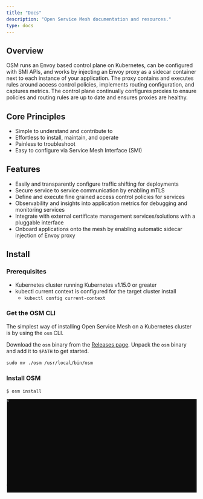 ```yaml
---
title: "Docs"
description: "Open Service Mesh documentation and resources."
type: docs
---
```


## Overview

OSM runs an Envoy based control plane on Kubernetes, can be configured with SMI APIs, and works by injecting an Envoy proxy as a sidecar container next to each instance of your application. The proxy contains and executes rules around access control policies, implements routing configuration, and captures metrics. The control plane continually configures proxies to ensure policies and routing rules are up to date and ensures proxies are healthy.

## Core Principles
* Simple to understand and contribute to
* Effortless to install, maintain, and operate
* Painless to troubleshoot
* Easy to configure via Service Mesh Interface (SMI)

## Features
* Easily and transparently configure traffic shifting for deployments
* Secure service to service communication by enabling mTLS
* Define and execute fine grained access control policies for services
* Observability and insights into application metrics for debugging and monitoring services
* Integrate with external certificate management services/solutions with a pluggable interface
* Onboard applications onto the mesh by enabling automatic sidecar injection of Envoy proxy

## Install

### Prerequisites
- Kubernetes cluster running Kubernetes v1.15.0 or greater
- kubectl current context is configured for the target cluster install
  - ```kubectl config current-context```

### Get the OSM CLI

The simplest way of installing Open Service Mesh on a Kubernetes cluster is by using the `osm` CLI.

Download the `osm` binary from the [Releases page](https://github.com/openservicemesh/osm/releases). Unpack the `osm` binary and add it to `$PATH` to get started.
```shell
sudo mv ./osm /usr/local/bin/osm
```

### Install OSM
```shell
$ osm install
```

![OSM Install Demo](https://github.com/openservicemesh/osm/raw/release-v0.8/img/osm-install-demo-v0.2.0.gif "OSM Install Demo")
